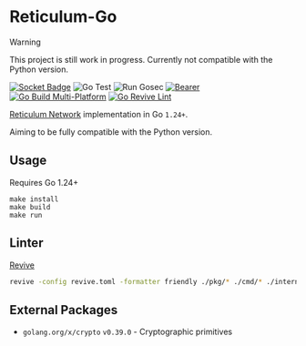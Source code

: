# Reticulum-Go

> [!WARNING]  
> This project is still work in progress. Currently not compatible with the Python version.

[![Socket Badge](https://socket.dev/api/badge/go/package/github.com/sudo-ivan/reticulum-go?version=v0.3.9)](https://socket.dev/go/package/github.com/sudo-ivan/reticulum-go)
![Go Test](https://github.com/Sudo-Ivan/Reticulum-Go/actions/workflows/go-test.yml/badge.svg)
![Run Gosec](https://github.com/Sudo-Ivan/Reticulum-Go/actions/workflows/gosec.yml/badge.svg)
[![Bearer](https://github.com/Sudo-Ivan/Reticulum-Go/actions/workflows/bearer.yml/badge.svg)](https://github.com/Sudo-Ivan/Reticulum-Go/actions/workflows/bearer.yml)
[![Go Build Multi-Platform](https://github.com/Sudo-Ivan/Reticulum-Go/actions/workflows/build.yml/badge.svg)](https://github.com/Sudo-Ivan/Reticulum-Go/actions/workflows/build.yml)
[![Go Revive Lint](https://github.com/Sudo-Ivan/Reticulum-Go/actions/workflows/revive.yml/badge.svg)](https://github.com/Sudo-Ivan/Reticulum-Go/actions/workflows/revive.yml)

[Reticulum Network](https://github.com/markqvist/Reticulum) implementation in Go `1.24+`.

Aiming to be fully compatible with the Python version. 

## Usage

Requires Go 1.24+

```
make install
make build
make run
```

## Linter

[Revive](https://github.com/mgechev/revive)

```bash
revive -config revive.toml -formatter friendly ./pkg/* ./cmd/* ./internal/*
```

## External Packages

- `golang.org/x/crypto` `v0.39.0` - Cryptographic primitives
